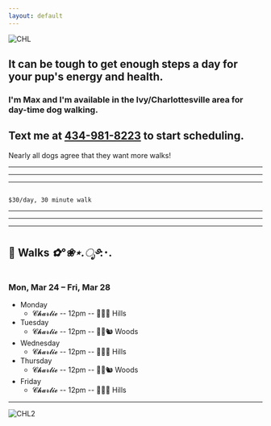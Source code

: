 ```yaml
---
layout: default
---
```


![CHL](https://dogwalks.mxc.lv/assets/img/chl.jpg)

## It can be **tough** to get enough steps a day for your pup's energy and health.

### I'm Max and I'm available in the Ivy/Charlottesville area for day-time dog walking.

## Text me at [434-981-8223](sms:+14349818223) to start scheduling.

Nearly all dogs agree that they want more walks!

* * *
* * *
* * *

```

$30/day, 30 minute walk

```


* * *
* * *
* * *


## 🐾 Walks *✿°❀⋆.ೃ࿔*:･. 
### Mon, Mar 24 – Fri, Mar 28 

- Monday
  - 𝓒𝓱𝓪𝓻𝓵𝓲𝓮 -- 12pm -- 🌲🌿🐎 Hills
- Tuesday
  - 𝓒𝓱𝓪𝓻𝓵𝓲𝓮 -- 12pm -- 🦉🦇🐿 Woods
- Wednesday
  - 𝓒𝓱𝓪𝓻𝓵𝓲𝓮 -- 12pm -- 🌲🌿🐎 Hills
- Thursday
  - 𝓒𝓱𝓪𝓻𝓵𝓲𝓮 -- 12pm -- 🦉🦇🐿 Woods
- Friday
  - 𝓒𝓱𝓪𝓻𝓵𝓲𝓮 -- 12pm -- 🌲🌿🐎 Hills

* * *


![CHL2](https://dogwalks.mxc.lv/assets/img/chl2.jpg)


   
